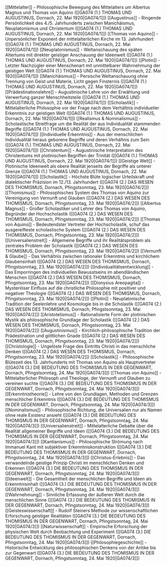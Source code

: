 [[Mittelalter]] - Philosophische Bewegung des Mittelalters um Albertus Magnus und Thomas von Aquino ([[GA074 (1.) THOMAS UND AUGUSTINUS, Dornach, 22. Mai 1920|GA074/1]])
[[Augustinus]] - Ringende Persönlichkeit des 4./5. Jahrhunderts zwischen Manichäismus, Neuplatonismus und Christentum ([[GA074 (1.) THOMAS UND AUGUSTINUS, Dornach, 22. Mai 1920|GA074/1]])
[[Thomas von Aquino]] - Unpersönlicher Exponent der mittelalterlichen Kirche im 13. Jahrhundert ([[GA074 (1.) THOMAS UND AUGUSTINUS, Dornach, 22. Mai 1920|GA074/1]])
[[Neuplatonismus]] - Weltanschauung des späten Altertums mit direkter geistiger Anschauung der Ideenwelt ([[GA074 (1.) THOMAS UND AUGUSTINUS, Dornach, 22. Mai 1920|GA074/1]])
[[Plotin]] - Letzter Nachzügler einer Menschenart mit unmittelbarer Wahrnehmung der geistigen Welt ([[GA074 (1.) THOMAS UND AUGUSTINUS, Dornach, 22. Mai 1920|GA074/1]])
[[Manichäismus]] - Persische Weltanschauung ohne Trennung von Geist und Materie, Licht gegen Finsternis ([[GA074 (1.) THOMAS UND AUGUSTINUS, Dornach, 22. Mai 1920|GA074/1]])
[[Prädestinationslehre]] - Augustinische Lehre von der Erwählung und Verwerfung ganzer Menschheitsteile ([[GA074 (1.) THOMAS UND AUGUSTINUS, Dornach, 22. Mai 1920|GA074/1]])
[[Scholastik]] - Mittelalterliche Philosophie vor der Frage nach dem Verhältnis individueller Erkenntnis zur geistigen Welt ([[GA074 (1.) THOMAS UND AUGUSTINUS, Dornach, 22. Mai 1920|GA074/1]])
[[Realismus & Nominalismus]] - Scholastische Streitfrage um die Realität der aus Individualität stammenden Begriffe ([[GA074 (1.) THOMAS UND AUGUSTINUS, Dornach, 22. Mai 1920|GA074/1]])
[[Individuelle Erkenntnis]] - Aus der menschlichen Individualität heraus geborene Begriffe und deren Verhältnis zum Sein ([[GA074 (1.) THOMAS UND AUGUSTINUS, Dornach, 22. Mai 1920|GA074/1]])
[[Christentum]] - Augustinische Interpretation des Christentums mit plotinischen Begriffen der Trinität ([[GA074 (1.) THOMAS UND AUGUSTINUS, Dornach, 22. Mai 1920|GA074/1]])
[[Geistige Welt]] - Plotinische Ideenwelt als obere Realität jenseits der Begriffe als unterer Grenze ([[GA074 (1.) THOMAS UND AUGUSTINUS, Dornach, 22. Mai 1920|GA074/1]])
[[Scholastik]] - Höchste Blüte logischer Urteilskraft und dialektischer Präzision im 12./13. Jahrhundert ([[GA074 (2.) DAS WESEN DES THOMISMUS, Dornach, Pfingstsonntag, 23. Mai 1920|GA074/2]])
[[Thomismus]] - Philosophisches System des Thomas von Aquino zur Vereinigung von Vernunft und Glauben ([[GA074 (2.) DAS WESEN DES THOMISMUS, Dornach, Pfingstsonntag, 23. Mai 1920|GA074/2]])
[[Albertus Magnus]] - Großer Scholastiker und Lehrer des Thomas von Aquino, Begründer der Hochscholastik ([[GA074 (2.) DAS WESEN DES THOMISMUS, Dornach, Pfingstsonntag, 23. Mai 1920|GA074/2]])
[[Thomas von Aquino]] - Bedeutendster Vertreter der Hochscholastik, schuf das ausgereifteste scholastische System ([[GA074 (2.) DAS WESEN DES THOMISMUS, Dornach, Pfingstsonntag, 23. Mai 1920|GA074/2]])
[[Universalienstreit]] - Allgemeine Begriffe und ihr Realitätsproblem als zentrales Problem der Scholastik ([[GA074 (2.) DAS WESEN DES THOMISMUS, Dornach, Pfingstsonntag, 23. Mai 1920|GA074/2]])
[[Vernunft & Glaube]] - Das Verhältnis zwischen rationaler Erkenntnis und kirchlichem Glaubensinhalt ([[GA074 (2.) DAS WESEN DES THOMISMUS, Dornach, Pfingstsonntag, 23. Mai 1920|GA074/2]])
[[Individualitätsentwicklung]] - Das Emporringen des individuellen Bewusstseins im abendländischen Menschen ([[GA074 (2.) DAS WESEN DES THOMISMUS, Dornach, Pfingstsonntag, 23. Mai 1920|GA074/2]])
[[Dionysius Areopagita]] - Mysteriöser Einfluss auf die christliche Philosophie mit positiver und negativer Theologie ([[GA074 (2.) DAS WESEN DES THOMISMUS, Dornach, Pfingstsonntag, 23. Mai 1920|GA074/2]])
[[Plotin]] - Neuplatonische Tradition der Seelenlehre und Kosmologie bis in die Scholastik ([[GA074 (2.) DAS WESEN DES THOMISMUS, Dornach, Pfingstsonntag, 23. Mai 1920|GA074/2]])
[[Aristotelismus]] - Rationalisierte Form der plotinischen Mystik als philosophische Grundlage der Scholastik ([[GA074 (2.) DAS WESEN DES THOMISMUS, Dornach, Pfingstsonntag, 23. Mai 1920|GA074/2]])
[[Augustinismus]] - Kirchlich-philosophische Tradition der Prädestination und göttlichen Gnade ([[GA074 (2.) DAS WESEN DES THOMISMUS, Dornach, Pfingstsonntag, 23. Mai 1920|GA074/2]])
[[Christologie]] - Ungelöste Frage des Eintritts Christi in das menschliche Denken ([[GA074 (2.) DAS WESEN DES THOMISMUS, Dornach, Pfingstsonntag, 23. Mai 1920|GA074/2]])
[[Scholastik]] - Philosophische Blütezeit des 13. Jahrhunderts mit Thomas von Aquino als Hauptvertreter ([[GA074 (3.) DIE BEDEUTUNG DES THOMISMUS IN DER GEGENWART, Dornach, Pfingstsonntag, 24. Mai 1920|GA074/3]])
[[Thomas von Aquino]] - Mittelalterlicher Philosoph und Theologe, der Vernunft und Glauben zu vereinen suchte ([[GA074 (3.) DIE BEDEUTUNG DES THOMISMUS IN DER GEGENWART, Dornach, Pfingstsonntag, 24. Mai 1920|GA074/3]])
[[Erkenntnistheorie]] - Lehre von den Grundlagen, Methoden und Grenzen menschlicher Erkenntnis ([[GA074 (3.) DIE BEDEUTUNG DES THOMISMUS IN DER GEGENWART, Dornach, Pfingstsonntag, 24. Mai 1920|GA074/3]])
[[Nominalismus]] - Philosophische Richtung, die Universalien nur als Namen ohne reale Existenz ansieht ([[GA074 (3.) DIE BEDEUTUNG DES THOMISMUS IN DER GEGENWART, Dornach, Pfingstsonntag, 24. Mai 1920|GA074/3]])
[[Universalienstreit]] - Mittelalterliche Debatte über die Realität allgemeiner Begriffe und Ideen ([[GA074 (3.) DIE BEDEUTUNG DES THOMISMUS IN DER GEGENWART, Dornach, Pfingstsonntag, 24. Mai 1920|GA074/3]])
[[Kantianismus]] - Philosophische Strömung nach Immanuel Kant mit subjektiver Erkenntniskonstruktion ([[GA074 (3.) DIE BEDEUTUNG DES THOMISMUS IN DER GEGENWART, Dornach, Pfingstsonntag, 24. Mai 1920|GA074/3]])
[[Christus-Erlebnis]] - Das verwandelnde geistige Prinzip Christi im menschlichen Denken und Erkennen ([[GA074 (3.) DIE BEDEUTUNG DES THOMISMUS IN DER GEGENWART, Dornach, Pfingstsonntag, 24. Mai 1920|GA074/3]])
[[Ideenwelt]] - Die Gesamtheit der menschlichen Begriffe und Ideen als Erkenntnisinhalt ([[GA074 (3.) DIE BEDEUTUNG DES THOMISMUS IN DER GEGENWART, Dornach, Pfingstsonntag, 24. Mai 1920|GA074/3]])
[[Wahrnehmung]] - Sinnliche Erfassung der äußeren Welt durch die menschlichen Sinne ([[GA074 (3.) DIE BEDEUTUNG DES THOMISMUS IN DER GEGENWART, Dornach, Pfingstsonntag, 24. Mai 1920|GA074/3]])
[[Geisteswissenschaft]] - Rudolf Steiners Methode zur wissenschaftlichen Erforschung geistiger Realitäten ([[GA074 (3.) DIE BEDEUTUNG DES THOMISMUS IN DER GEGENWART, Dornach, Pfingstsonntag, 24. Mai 1920|GA074/3]])
[[Naturwissenschaft]] - Empirische Erforschung der physischen Welt durch Beobachtung und Experiment ([[GA074 (3.) DIE BEDEUTUNG DES THOMISMUS IN DER GEGENWART, Dornach, Pfingstsonntag, 24. Mai 1920|GA074/3]])
[[Philosophiegeschichte]] - Historische Entwicklung des philosophischen Denkens von der Antike bis zur Gegenwart ([[GA074 (3.) DIE BEDEUTUNG DES THOMISMUS IN DER GEGENWART, Dornach, Pfingstsonntag, 24. Mai 1920|GA074/3]])
